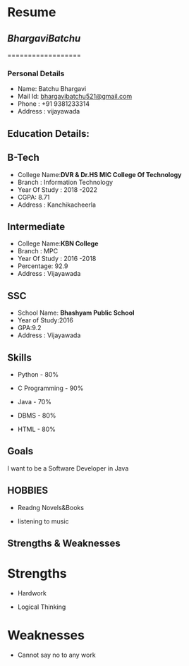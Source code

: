 # Resume

## *BhargaviBatchu*
==================

### Personal Details

- Name: Batchu Bhargavi<br>
- Mail Id: bhargavibatchu521@gmail.com<br>
- Phone : +91 9381233314<br>
- Address : vijayawada<br>

## Education Details:

## B-Tech

- College Name:__DVR & Dr.HS MIC College Of Technology__<br>
- Branch : Information Technology<br>
- Year Of Study : 2018 -2022<br>
- CGPA: 8.71<br>
- Address : Kanchikacheerla<br>

## Intermediate
- College Name:__KBN College__<br>
- Branch : MPC<br>
- Year Of Study : 2016 -2018<br>
- Percentage: 92.9<br>
- Address : Vijayawada<br>

## SSC
- School Name: __Bhashyam Public School__<br>
- Year of Study:2016<br>
- GPA:9.2<br>
- Address : Vijayawada<br>

## Skills
* Python - 80%

* C Programming - 90%

* Java - 70%

* DBMS - 80%

* HTML - 80%

## Goals
I want to be a Software Developer in Java

## HOBBIES
 * Readng Novels&Books

 * listening to music


## Strengths & Weaknesses

# Strengths

* Hardwork

* Logical Thinking

# Weaknesses
- Cannot say no to any work
